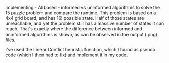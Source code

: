 Implementing - AI based - informed vs uninformed algorithms to solve the 15 puzzle problem and compare the runtime.
This problem is based on a 4x4 grid board, and has 16! possible state. Half of those states are unreachable, and yet the problem still has a massive number of states it can reach.
That's exactly where the difference between informed and uninformed algorithms is shown, as can be observed in the output (.png) files.

I've used the Linear Conflict heuristic function, which I found as pseudo code (which I then had to fix) and implement it in my code.
